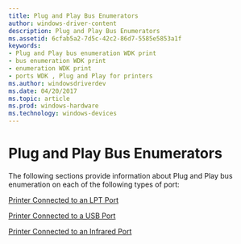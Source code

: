 ```yaml
---
title: Plug and Play Bus Enumerators
author: windows-driver-content
description: Plug and Play Bus Enumerators
ms.assetid: 6cfab5a2-7d5c-42c2-86d7-5585e5853a1f
keywords:
- Plug and Play bus enumeration WDK print
- bus enumeration WDK print
- enumeration WDK print
- ports WDK , Plug and Play for printers
ms.author: windowsdriverdev
ms.date: 04/20/2017
ms.topic: article
ms.prod: windows-hardware
ms.technology: windows-devices
---
```


# Plug and Play Bus Enumerators





The following sections provide information about Plug and Play bus enumeration on each of the following types of port:

[Printer Connected to an LPT Port](printer-connected-to-an-lpt-port.md)

[Printer Connected to a USB Port](printer-connected-to-a-usb-port.md)

[Printer Connected to an Infrared Port](printer-connected-to-an-infrared-port.md)

 

 




